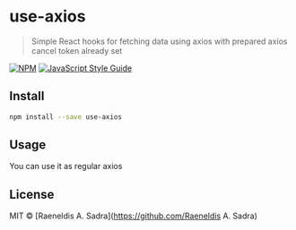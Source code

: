 # use-axios

> Simple React hooks for fetching data using axios with prepared axios cancel token already set

[![NPM](https://img.shields.io/npm/v/use-axios.svg)](https://www.npmjs.com/package/use-axios) [![JavaScript Style Guide](https://img.shields.io/badge/code_style-standard-brightgreen.svg)](https://standardjs.com)

## Install

```bash
npm install --save use-axios
```

## Usage

You can use it as regular axios

## License

MIT © [Raeneldis A. Sadra](https://github.com/Raeneldis A. Sadra)
